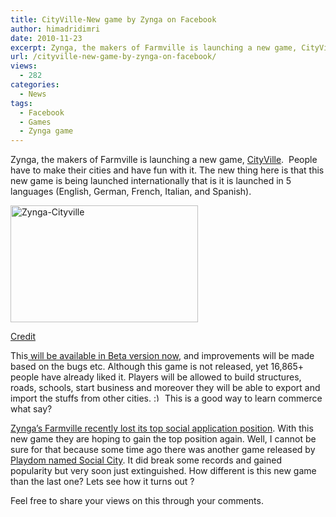 ```yaml
---
title: CityVille-New game by Zynga on Facebook
author: himadridimri
date: 2010-11-23
excerpt: Zynga, the makers of Farmville is launching a new game, CityVille. This new game is being launched internationally that is it is launched in 5 languages (English, German, French, Italian, and Spanish).
url: /cityville-new-game-by-zynga-on-facebook/
views:
  - 282
categories:
  - News
tags:
  - Facebook
  - Games
  - Zynga game
---
```

Zynga, the makers of Farmville is launching a new game, <a href="http://www.facebook.com/reqs.php#!/pages/CityVille/168232079864416" onclick="_gaq.push(['_trackEvent', 'outbound-article', 'http://www.facebook.com/reqs.php#!/pages/CityVille/168232079864416', 'CityVille']);" >CityVille</a>.  People have to make their cities and have fun with it. The new thing here is that this new game is being launched internationally that is it is launched in 5 languages (English, German, French, Italian, and Spanish).

<a href="http://fbknol.com/cityville-new-game-by-zynga-on-facebook/zynga-cityville/" onclick="_gaq.push(['_trackEvent', 'outbound-article', 'http://fbknol.com/cityville-new-game-by-zynga-on-facebook/zynga-cityville/', '']);" rel="attachment wp-att-3864"><img class="alignnone size-medium wp-image-3864" src="http://cdn.devilsworkshop.org/files/2010/11/Zynga-Cityville-300x187.jpg" alt="Zynga-Cityville" width="300" height="187" /></a>

<a href="http://www.telegraph.co.uk/technology/video-games/8141274/FarmVille-creator-Zynga-announces-CityVille-for-Facebook.html" onclick="_gaq.push(['_trackEvent', 'outbound-article', 'http://www.telegraph.co.uk/technology/video-games/8141274/FarmVille-creator-Zynga-announces-CityVille-for-Facebook.html', 'Credit']);" >Credit</a>

This<a href="http://www.cityville.com/" onclick="_gaq.push(['_trackEvent', 'outbound-article', 'http://www.cityville.com/', ' will be available in Beta version now']);" > will be available in Beta version now</a>, and improvements will be made based on the bugs etc. Although this game is not released, yet 16,865+ people have already liked it. Players will be allowed to build structures, roads, schools, start business and moreover they will be able to export and import the stuffs from other cities. <img src="http://devilsworkshop.org/wp-includes/images/smilies/simple-smile.png" alt=":)" class="wp-smiley" style="height: 1em; max-height: 1em;" /> This is a good way to learn commerce what say?

<a href="http://fbknol.com/phrases-the-top-social-application-on-facebook/" onclick="_gaq.push(['_trackEvent', 'outbound-article', 'http://fbknol.com/phrases-the-top-social-application-on-facebook/', 'Zynga&#8217;s Farmville recently lost its top social application position']);" >Zynga&#8217;s Farmville recently lost its top social application position</a>. With this new game they are hoping to gain the top position again. Well, I cannot be sure for that because some time ago there was another game released by <a href="http://www.facebook.com/SocialCity?v=info" onclick="_gaq.push(['_trackEvent', 'outbound-article', 'http://www.facebook.com/SocialCity?v=info', 'Playdom named Social City']);" >Playdom named Social City</a>. It did break some records and gained popularity but very soon just extinguished. How different is this new game than the last one? Lets see how it turns out ?

Feel free to share your views on this through your comments.
